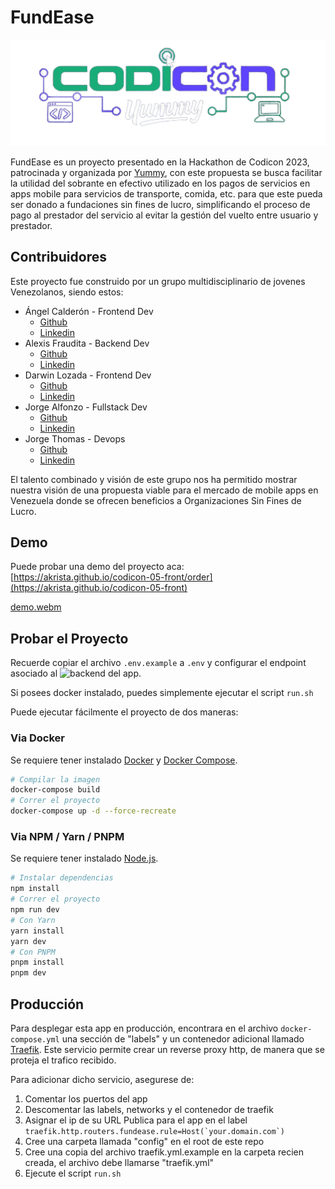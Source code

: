 # FundEase

![Logo Codicon](../src/assets/codicon.png)

FundEase es un proyecto presentado en la Hackathon de Codicon 2023, patrocinada y organizada por [Yummy](https://www.yummysuperapp.com/), con este propuesta se busca facilitar la utilidad del sobrante en efectivo utilizado en los pagos de servicios en apps mobile para servicios de transporte, comida, etc. para que este pueda ser donado a fundaciones sin fines de lucro, simplificando el proceso de pago al prestador del servicio al evitar la gestión del vuelto entre usuario y prestador.

## Contribuidores

Este proyecto fue construido por un grupo multidisciplinario de jovenes Venezolanos, siendo estos:

- Ángel Calderón - Frontend Dev
    - [Github](https://github.com/Doble-2)
    - [Linkedin](https://www.linkedin.com/in/angeld2/)
- Alexis Fraudita - Backend Dev
    - [Github](https://github.com/alefram)
    - [Linkedin](https://www.linkedin.com/in/alefram/)
- Darwin Lozada - Frontend Dev
    - [Github](https://github.com/DarwinLozada)
    - [Linkedin](https://www.linkedin.com/in/darwin-lozada-41443b194/)
- Jorge Alfonzo - Fullstack Dev
    - [Github](https://github.com/gorritocodes)
    - [Linkedin](https://www.linkedin.com/in/gorritocodes/)
- Jorge Thomas - Devops
    - [Github](https://github.com/Akrista)
    - [Linkedin](https://www.linkedin.com/in/akrista/)

El talento combinado y visión de este grupo nos ha permitido mostrar nuestra visión de una propuesta viable para el mercado de mobile apps en Venezuela donde se ofrecen beneficios a Organizaciones Sin Fines de Lucro.

## Demo

Puede probar una demo del proyecto aca: [https://akrista.github.io/codicon-05-front/order](https://akrista.github.io/codicon-05-front)

[demo.webm](https://github.com/Akrista/codicon-05-front/assets/23145794/1c44bbfd-1a1e-46a8-b6cc-111d51396780)

## Probar el Proyecto

Recuerde copiar el archivo `.env.example` a `.env` y configurar el endpoint asociado al ![backend del app](https://github.com/Akrista/codicon-05-back).

Si posees docker instalado, puedes simplemente ejecutar el script `run.sh`

Puede ejecutar fácilmente el proyecto de dos maneras:

### Via Docker

Se requiere tener instalado [Docker](https://docs.docker.com/get-docker/) y [Docker Compose](https://docs.docker.com/compose/install/).

```bash
# Compilar la imagen
docker-compose build
# Correr el proyecto
docker-compose up -d --force-recreate
```

### Via NPM / Yarn / PNPM

Se requiere tener instalado [Node.js](https://nodejs.org/en/download/).

```bash
# Instalar dependencias
npm install
# Correr el proyecto
npm run dev
# Con Yarn
yarn install
yarn dev
# Con PNPM
pnpm install
pnpm dev
```

## Producción

Para desplegar esta app en producción, encontrara en el archivo `docker-compose.yml` una sección de "labels" y un contenedor adicional llamado [Traefik](https://traefik.io/traefik/). Este servicio permite crear un reverse proxy http, de manera que se proteja el trafico recibido.

Para adicionar dicho servicio, asegurese de:

1. Comentar los puertos del app
2. Descomentar las labels, networks y el contenedor de traefik
3. Asignar el ip de su URL Publica para el app en el label ``traefik.http.routers.fundease.rule=Host(`your.domain.com`)``
4. Cree una carpeta llamada "config" en el root de este repo
5. Cree una copia del archivo traefik.yml.example en la carpeta recien creada, el archivo debe llamarse "traefik.yml"
6. Ejecute el script `run.sh`
